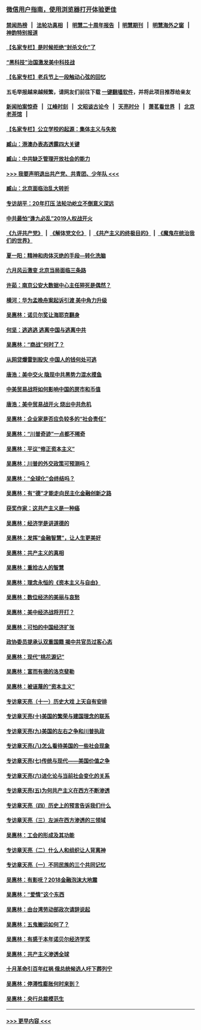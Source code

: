 ### [微信用户指南，使用浏览器打开体验更佳](https://github.com/gfw-breaker/banned-news1/blob/master/indexes/wechat-guide.md?t=0)
#### [禁闻热榜](热点新闻.md?t=0)  &nbsp;&nbsp;|&nbsp;&nbsp; [法轮功真相](https://github.com/gfw-breaker/truth/blob/master/README.md?t=0) &nbsp;&nbsp;|&nbsp;&nbsp; [明慧二十周年报告](https://github.com/gfw-breaker/mh-reports/blob/master/README.md?t=0) &nbsp;&nbsp;|&nbsp;&nbsp;[明慧期刊](https://github.com/gfw-breaker/mh-qikan) &nbsp;&nbsp;|&nbsp;&nbsp; [明慧海外之窗](https://github.com/gfw-breaker/mh-news/blob/master/README.md?t=0) &nbsp;&nbsp;|&nbsp;&nbsp; [神韵特别报道](https://github.com/gfw-breaker/mh-news/blob/master/shenyun.md?t=0)
#### [【名家专栏】是时候拒绝“封杀文化”了](../pages/nsc423/n11814093.md?t=02161144) 
#### [“黑科技”治国激发美中科技战](../pages/nsc423/n11638056.md?t=02161144) 
#### [【名家专栏】老兵节上一段触动心弦的回忆](../pages/nsc423/n11646016.md?t=02161144) 
#### 五毛举报越来越频繁，请网友们前往下载 [一键翻墙软件](https://github.com/gfw-breaker/ssr-accounts)，并将此项目推荐给亲友
#### [新闻拍案惊奇](https://github.com/gfw-breaker/banned-news1/blob/master/pages/link4.md) &nbsp;&nbsp;|&nbsp;&nbsp; [江峰时刻](https://github.com/gfw-breaker/banned-news1/blob/master/pages/link4.md) &nbsp;&nbsp;|&nbsp;&nbsp; [文昭谈古论今](https://github.com/gfw-breaker/banned-news1/blob/master/pages/link4.md) &nbsp;&nbsp;|&nbsp;&nbsp; [天亮时分](https://github.com/gfw-breaker/banned-news1/blob/master/pages/link4.md) &nbsp;&nbsp;|&nbsp;&nbsp; [萧茗看世界](https://github.com/gfw-breaker/banned-news1/blob/master/pages/link4.md) &nbsp;&nbsp;|&nbsp;&nbsp; [北京老茶馆](https://github.com/gfw-breaker/banned-news1/blob/master/pages/link4.md) &nbsp;&nbsp;|&nbsp;&nbsp; 
#### [【名家专栏】公立学校的起源：集体主义与失败](../pages/nsc423/n11601833.md?t=02161144) 
#### [臧山：港澳办表态透露四大关键](../pages/nsc423/n11421628.md?t=02161144) 
#### [臧山：中共缺乏管理开放社会的能力](../pages/nsc423/n11407457.md?t=02161144) 
#### [>>> 我要声明退出共产党、共青团、少年队 <<<](https://github.com/begood0513/goodnews/blob/master/quit/letter.md) 
#### [臧山：北京面临治乱大转折](../pages/nsc423/n11406895.md?t=02161144) 
#### [专访胡平：20年打压 法轮功屹立不倒意义深远](../pages/nsc423/n11398800.md?t=02161144) 
#### [中共最怕“逢九必乱”2019人权战开火](../pages/nsc423/n11385248.md?t=02161144) 
#### [《九评共产党》](https://github.com/begood0513/9ping.md/blob/master/README.md) &nbsp;|&nbsp; [《解体党文化》](../../../../jtdwh.md/blob/master/README.md)  &nbsp;|&nbsp; [《共产主义的终极目的》](../../../../gczydzjmd.md/blob/master/README.md) &nbsp;|&nbsp; [《魔鬼在统治我们的世界》](../../../../mgztzwmdsj.md/blob/master/README.md) 
#### [夏一阳：精神和肉体灭绝的手段—转化洗脑](../pages/nsc423/n11368250.md?t=02161144) 
#### [六月风云激变 北京当局面临三条路](../pages/nsc423/n11313668.md?t=02161144) 
#### [许茹：南京公安大数据中心主任猝死是偶然？](../pages/nsc423/n11064744.md?t=02161144) 
#### [横河：华为孟晚舟案起诉引渡 美中角力升级](../pages/nsc423/n11027230.md?t=02161144) 
#### [吴惠林：诺贝尔奖让海耶克翻身](../pages/nsc423/n10890049.md?t=02161144) 
#### [何坚：逃逃逃 逃离中国与逃离中共](../pages/nsc423/n10592891.md?t=02161144) 
#### [吴惠林：“商战”何时了？](../pages/nsc423/n10573558.md?t=02161144) 
#### [从网贷爆雷到股灾 中国人的钱何处可逃](../pages/nsc423/n10572800.md?t=02161144) 
#### [唐浩：美中交火 隐现中共黑势力混水摸鱼](../pages/nsc423/n10544040.md?t=02161144) 
#### [中美贸易战将如何影响中国的房市和币值](../pages/nsc423/n10543697.md?t=02161144) 
#### [唐浩：美中贸易战开火 烧出中共危机](../pages/nsc423/n10540126.md?t=02161144) 
#### [吴惠林：企业家是否应负较多的“社会责任”](../pages/nsc423/n10535022.md?t=02161144) 
#### [吴惠林：“川普奇迹”一点都不稀奇](../pages/nsc423/n10512808.md?t=02161144) 
#### [吴惠林：平议“修正资本主义”](../pages/nsc423/n10495724.md?t=02161144) 
#### [吴惠林：川普的外交政策可预测吗？](../pages/nsc423/n10462387.md?t=02161144) 
#### [吴惠林：“全球化”会终结吗？](../pages/nsc423/n10452838.md?t=02161144) 
#### [吴惠林：有“德”才能走向民主化金融创新之路](../pages/nsc423/n10432292.md?t=02161144) 
#### [获奖作家：这共产主义是一种癌](../pages/nsc423/n10431541.md?t=02161144) 
#### [吴惠林：经济学是讲道德的](../pages/nsc423/n10398014.md?t=02161144) 
#### [吴惠林：发挥“金融智慧”，让人生更美好](../pages/nsc423/n10375019.md?t=02161144) 
#### [吴惠林：共产主义的真相](../pages/nsc423/n10351394.md?t=02161144) 
#### [吴惠林：重拾古人的智慧](../pages/nsc423/n10337691.md?t=02161144) 
#### [吴惠林：理念永恒的《资本主义与自由》](../pages/nsc423/n10316274.md?t=02161144) 
#### [吴惠林：数位经济的美丽与哀愁](../pages/nsc423/n10292946.md?t=02161144) 
#### [吴惠林：美中经济战将开打？](../pages/nsc423/n10258825.md?t=02161144) 
#### [吴惠林：可怕的中国经济扩张](../pages/nsc423/n10219147.md?t=02161144) 
#### [政协委员提承认双重国籍 揭中共官员过客心态](../pages/nsc423/n10208809.md?t=02161144) 
#### [吴惠林：现代“桃花源记”](../pages/nsc423/n10185234.md?t=02161144) 
#### [吴惠林：富而有德的洛克斐勒](../pages/nsc423/n10142264.md?t=02161144) 
#### [吴惠林：被诬蔑的“资本主义”](../pages/nsc423/n10124816.md?t=02161144) 
#### [专访章天亮（十一）历史大戏 上天自有安排](../pages/nsc423/n10094905.md?t=02161144) 
#### [专访章天亮(十)美国的繁荣与建国理念的联系](../pages/nsc423/n10094899.md?t=02161144) 
#### [专访章天亮(九)美国的左右之争和川普执政](../pages/nsc423/n10094889.md?t=02161144) 
#### [专访章天亮(八)怎么看待美国的一些社会现象](../pages/nsc423/n10094857.md?t=02161144) 
#### [专访章天亮(七)传统与现代——美国价值之争](../pages/nsc423/n10093140.md?t=02161144) 
#### [专访章天亮(六)进化论与当前社会变化的关系](../pages/nsc423/n10092036.md?t=02161144) 
#### [专访章天亮(五)为何共产主义在西方不断渗透](../pages/nsc423/n10083620.md?t=02161144) 
#### [专访章天亮（四）历史上的预言告诉我们什么](../pages/nsc423/n10083606.md?t=02161144) 
#### [专访章天亮（三）左派在西方渗透的三领域](../pages/nsc423/n10081115.md?t=02161144) 
#### [吴惠林：工会的形成及其功能](../pages/nsc423/n10080633.md?t=02161144) 
#### [专访章天亮（二）什么人和组织让人背离神](../pages/nsc423/n10076637.md?t=02161144) 
#### [专访章天亮（一）不同民族的三个共同记忆](../pages/nsc423/n10074188.md?t=02161144) 
#### [吴惠林：有影呒？2018金融泡沫大地震](../pages/nsc423/n10040534.md?t=02161144) 
#### [吴惠林：“爱情”这个东西](../pages/nsc423/n10019423.md?t=02161144) 
#### [吴惠林：由台湾劳动部政次请辞说起](../pages/nsc423/n9979679.md?t=02161144) 
#### [吴惠林：五鬼搬运如何了？](../pages/nsc423/n9925338.md?t=02161144) 
#### [吴惠林：有感于本年诺贝尔经济学奖](../pages/nsc423/n9871883.md?t=02161144) 
#### [吴惠林：共产主义渗透全球](../pages/nsc423/n9812748.md?t=02161144) 
#### [十月革命引百年红祸 俄总统候选人吁下葬列宁](../pages/nsc423/n9810182.md?t=02161144) 
#### [吴惠林：停滞性膨胀何时来到？](../pages/nsc423/n9764136.md?t=02161144) 
#### [吴惠林：央行总裁模范生](../pages/nsc423/n9728134.md?t=02161144) 

----
#### [ >>> 更早内容 <<< ](../indexes/nsc423-earlier.md)
